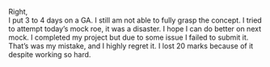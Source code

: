 Right,  
I put 3 to 4 days on a GA. I still am not able to fully grasp the concept.
I tried to attempt today’s mock roe, it was a disaster. I hope I can do better
on next mock.
I completed my project but due to some issue I failed to submit it. That’s was
my mistake, and I highly regret it. I lost 20 marks because of it despite
working so hard.
